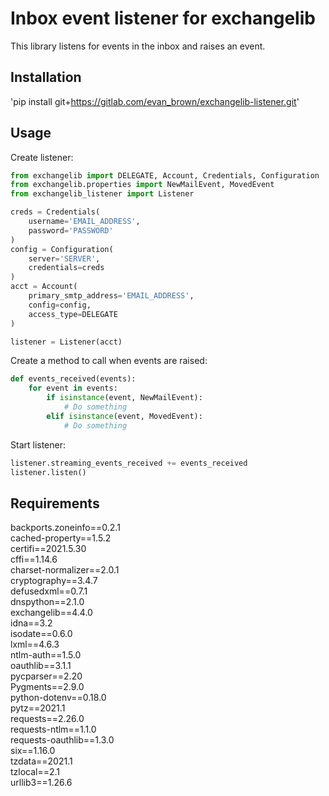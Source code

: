 Inbox event listener for exchangelib
====================================
This library listens for events in the inbox and raises an event.

## Installation
'pip install git+https://gitlab.com/evan_brown/exchangelib-listener.git'


## Usage
Create listener:
```python
from exchangelib import DELEGATE, Account, Credentials, Configuration
from exchangelib.properties import NewMailEvent, MovedEvent
from exchangelib_listener import Listener

creds = Credentials(
    username='EMAIL_ADDRESS',
    password='PASSWORD'
)
config = Configuration(
    server='SERVER',
    credentials=creds
)
acct = Account(
    primary_smtp_address='EMAIL_ADDRESS',
    config=config,
    access_type=DELEGATE
)

listener = Listener(acct)
```

Create a method to call when events are raised:
```python
def events_received(events):
    for event in events:
        if isinstance(event, NewMailEvent):
            # Do something
        elif isinstance(event, MovedEvent):
            # Do something
```

Start listener:
```python
listener.streaming_events_received += events_received
listener.listen()
```


## Requirements
backports.zoneinfo==0.2.1\
cached-property==1.5.2\
certifi==2021.5.30\
cffi==1.14.6\
charset-normalizer==2.0.1\
cryptography==3.4.7\
defusedxml==0.7.1\
dnspython==2.1.0\
exchangelib==4.4.0\
idna==3.2\
isodate==0.6.0\
lxml==4.6.3\
ntlm-auth==1.5.0\
oauthlib==3.1.1\
pycparser==2.20\
Pygments==2.9.0\
python-dotenv==0.18.0\
pytz==2021.1\
requests==2.26.0\
requests-ntlm==1.1.0\
requests-oauthlib==1.3.0\
six==1.16.0\
tzdata==2021.1\
tzlocal==2.1\
urllib3==1.26.6
